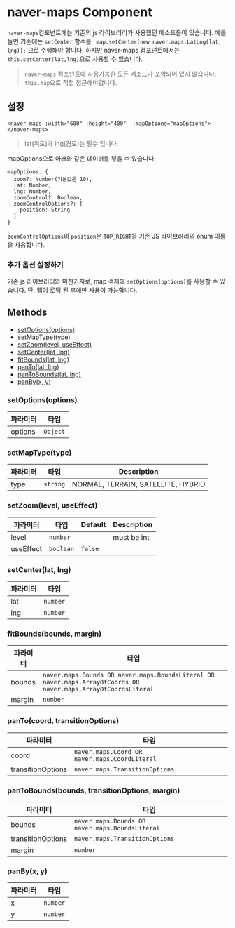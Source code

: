 # naver-maps Component
`naver-maps`컴포넌트에는 기존의 js 라이브러리가 사용했던 메소드들이 있습니다. 예를 들면 기존에는 `setCenter` 함수를 ` map.setCenter(new naver.maps.LatLng(lat, lng));` 으로 수행해야 합니다.
하지만 naver-maps 컴포넌트에서는 `this.setCenter(lat,lng)`으로 사용할 수 있습니다.

> `naver-maps` 컴포넌트에 사용가능한 모든 메소드가 포함되어 있지 않습니다. `this.map`으로 직접 접근해야합니다.
## 설정
```vue
<naver-maps :width="600" :height="400"  :mapOptions="mapOptions"></naver-maps>
```
> lat(위도)과 lng(경도)는 필수 입니다.

mapOptions으로 아래와 같은 데이터를 넣을 수 있습니다. 
```
mapOptions: {
  zoom?: Number(기본값은 10),
  lat: Number,
  lng: Number,
  zoomControl?: Boolean,
  zoomControlOptions?: {
    position: String
  }
}
```
`zoomControlOptions`의 `position`은 `TOP_RIGHT`등 기존 JS 라이브러리의 enum 이름을 사용합니다.
### 추가 옵션 설정하기
기존 js 라이브러리와 마찬가지로, map 객체에 `setOptions(options)`를 사용할 수 있습니다. 단, 맵이 로딩 된 후에만 사용이 가능합니다.
## Methods
* <a href="#setOptions">setOptions(options)</a>
* <a href="#setMapType">setMapType(type)</a>
* <a href="#setZoom">setZoom(level, useEffect)</a>
* <a href="#setCenter">setCenter(lat, lng)</a>
* <a href="#fitBounds">fitBounds(lat, lng)</a>
* <a href="#panTo">panTo(lat, lng)</a>
* <a href="#panToBounds">panToBounds(lat, lng)</a>
* <a href="#panBy">panBy(x, y)</a>

<a name="setOptions"></a>
  
### setOptions(options)

| 파라미터 | 타입 |
| --- | --- |
| options | `Object` |

<a name="setMapType"></a>

### setMapType(type)

| 파라미터 | 타입 | Description |
| --- | --- | --- |
| type | `string` | NORMAL, TERRAIN, SATELLITE, HYBRID |

<a name="setZoom"></a>

### setZoom(level, useEffect)

| 파라미터 | 타입 | Default | Description |
| --- | --- | --- | --- |
| level | `number` |  | must be int |
| useEffect | `boolean` | `false` |  |

<a name="setCenter"></a>

### setCenter(lat, lng)

| 파라미터 | 타입 |
| --- | --- |
| lat | `number` |
| lng | `number` |

<a name="fitBounds"></a>

### fitBounds(bounds, margin)

| 파라미터 | 타입 |
| --- | --- |
| bounds | `naver.maps.Bounds OR naver.maps.BoundsLiteral OR naver.maps.ArrayOfCoords OR naver.maps.ArrayOfCoordsLiteral` |
| margin | `number` |
<a name="panTo"></a>

### panTo(coord, transitionOptions)

| 파라미터 | 타입 |
| --- | --- |
| coord | `naver.maps.Coord OR naver.maps.CoordLiteral` |
| transitionOptions | `naver.maps.TransitionOptions` |


<a name="panToBounds"></a>

### panToBounds(bounds, transitionOptions, margin)

| 파라미터 | 타입 |
| --- | --- |
| bounds | `naver.maps.Bounds OR naver.maps.BoundsLiteral` |
| transitionOptions | `naver.maps.TransitionOptions` |
| margin | `number` |


<a name="panBy"></a>

### panBy(x, y)

| 파라미터 | 타입 |
| --- | --- |
| x | `number` |
| y | `number` |
